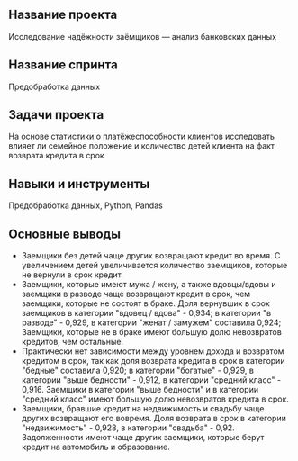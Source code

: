 ## Название проекта
Исследование надёжности заёмщиков — анализ банковских данных
## Название спринта
Предобработка данных
## Задачи проекта
На основе статистики о платёжеспособности клиентов исследовать влияет ли семейное положение и количество детей клиента на факт возврата кредита в срок
## Навыки и инструменты
Предобработка данных, Python, Pandas
## Основные выводы
- Заемщики без детей чаще других возвращают кредит во время. С увеличением детей увеличивается количество заемщиков, которые не вернули в срок кредит.
- Заемщики, которые имеют мужа / жену, а также вдовцы/вдовы и заемщики в разводе чаще возвращают кредит в срок, чем заемщики, которые не состоят в браке. Доля вернувших в срок заемщиков в категории "вдовец / вдова" - 0,934; в категории "в разводе" - 0,929, в категории "женат / замужем" составила 0,924; Заемщики, которые не в браке имеют большую долю невозвратов кредитов, чем остальные.
- Практически нет зависимости между уровнем дохода и возвратом кредитом в срок, так как доля возврата кредита в срок в категории "бедные" составила 0,920; в категории "богатые" - 0,929, в категории "выше бедности" - 0,912, в категории "средний класс" - 0,916. Заемщики в категории "выше бедности" и в категории "средний класс" имеют большую долю невозвратов кредита в срок.
- Заемщики, бравшие кредит на недвижимость и свадьбу чаще других возвращают его вовремя. Доля возврата в срок в категории "недвижимость" - 0,928, в категории "свадьба" - 0,92. Задолженности имеют чаще других заемщики, которые берут кредит на автомобиль и образование.
